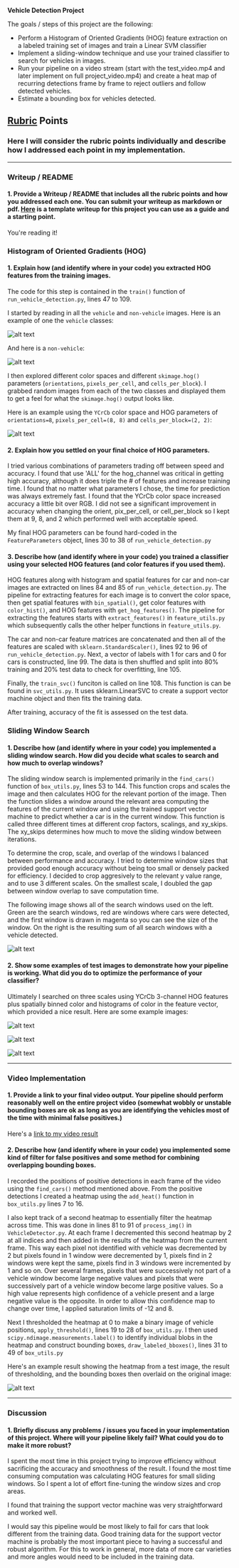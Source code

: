 **Vehicle Detection Project**

The goals / steps of this project are the following:

* Perform a Histogram of Oriented Gradients (HOG) feature extraction on a labeled training set of images and train a Linear SVM classifier
* Implement a sliding-window technique and use your trained classifier to search for vehicles in images.
* Run your pipeline on a video stream (start with the test_video.mp4 and later implement on full project_video.mp4) and create a heat map of recurring detections frame by frame to reject outliers and follow detected vehicles.
* Estimate a bounding box for vehicles detected.

[//]: # (Image References)
[image1]: ./output_images/car.png
[image2]: ./output_images/not_car.png
[image3]: ./output_images/HOG_example.png
[image4]: ./output_images/sliding_windows.png
[image5]: ./output_images/example1.png
[image6]: ./output_images/example2.png
[image7]: ./output_images/example3.png
[image8]: ./output_images/pipeline1.png
[video1]: ./output_images/project_video_out.mp4

## [Rubric](https://review.udacity.com/#!/rubrics/513/view) Points
### Here I will consider the rubric points individually and describe how I addressed each point in my implementation.  

---
### Writeup / README

#### 1. Provide a Writeup / README that includes all the rubric points and how you addressed each one.  You can submit your writeup as markdown or pdf.  [Here](https://github.com/udacity/CarND-Vehicle-Detection/blob/master/writeup_template.md) is a template writeup for this project you can use as a guide and a starting point.  

You're reading it!

### Histogram of Oriented Gradients (HOG)

#### 1. Explain how (and identify where in your code) you extracted HOG features from the training images.

The code for this step is contained in the `train()` function of `run_vehicle_detection.py`, lines 47 to 109.

I started by reading in all the `vehicle` and `non-vehicle` images.  Here is an example of one the `vehicle` classes:

![alt text][image1]

And here is a `non-vehicle`:

![alt text][image2]	

I then explored different color spaces and different `skimage.hog()` parameters (`orientations`, `pixels_per_cell`, and `cells_per_block`).  I grabbed random images from each of the two classes and displayed them to get a feel for what the `skimage.hog()` output looks like.

Here is an example using the `YCrCb` color space and HOG parameters of `orientations=8`, `pixels_per_cell=(8, 8)` and `cells_per_block=(2, 2)`:

![alt text][image3]

#### 2. Explain how you settled on your final choice of HOG parameters.

I tried various combinations of parameters trading off between speed and accuracy. I found that use 'ALL' for the hog_channel was critical in getting high accuracy, although it does triple the # of features and increase training time. I found that no matter what parameters I chose, the time for prediction was always extremely fast. I found that the YCrCb color space increased accuracy a little bit over RGB. I did not see a significant improvement in accuracy when changing the orient, pix_per_cell, or cell_per_block so I kept them at 9, 8, and 2 which performed well with acceptable speed. 

My final HOG parameters can be found hard-coded in the `FeatureParameters` object, lines 30 to 38 of `run_vehicle_detection.py`

#### 3. Describe how (and identify where in your code) you trained a classifier using your selected HOG features (and color features if you used them).

HOG features along with histogram and spatial features for car and non-car images are extracted on lines 84 and 85 of `run_vehicle_detection.py`. The pipeline for extracting features for each image is to convert the color space, then get spatial features with `bin_spatial()`, get color features with `color_hist()`, and HOG features with `get_hog_features()`. The pipeline for extracting the features starts with `extract_features()` in `feature_utils.py` which subsequently calls the other helper functions in `feature_utils.py`. 

The car and non-car feature matrices are concatenated and then all of the features are scaled with `sklearn.StandardScaler()`, lines 92 to 96 of `run_vehicle_detection.py`. Next, a vector of labels with 1 for cars and 0 for cars is constructed, line 99. The data is then shuffled and split into 80% training and 20% test data to check for overfitting, line 105. 

Finally, the `train_svc()` funciton is called on line 108. This function is can be found in `svc_utils.py`. It uses sklearn.LinearSVC to create a support vector machine object and then fits the training data.

After training, accuracy of the fit is assessed on the test data.

### Sliding Window Search

#### 1. Describe how (and identify where in your code) you implemented a sliding window search.  How did you decide what scales to search and how much to overlap windows?

The sliding window search is implemented primarily in the `find_cars()` function of `box_utils.py`, lines 53 to 144. This function crops and scales the image and then calculates HOG for the relevant portion of the image. Then the function slides a window around the relevant area computing the features of the current window and using the trained support vector machine to predict whether a car is in the current window. This function is called three different times at different crop factors, scalings, and xy_skips. The xy_skips determines how much to move the sliding window between iterations. 

To determine the crop, scale, and overlap of the windows I balanced between performance and accuracy. I tried to determine window sizes that provided good enough accuracy without being too small or densely packed for efficiency. I decided to crop aggresively to the relevant y value range, and to use 3 different scales. On the smallest scale, I doubled the gap between window overlap to save computation time. 

The following image shows all of the search windows used on the left. Green are the search windows, red are windows where cars were detected, and the first window is drawn in magenta so you can see the size of the window. On the right is the resulting sum of all search windows with a vehicle detected. 

![alt text][image4]

#### 2. Show some examples of test images to demonstrate how your pipeline is working.  What did you do to optimize the performance of your classifier?

Ultimately I searched on three scales using YCrCb 3-channel HOG features plus spatially binned color and histograms of color in the feature vector, which provided a nice result.  Here are some example images:

![alt text][image5]

![alt text][image6]

![alt text][image7]

---

### Video Implementation

#### 1. Provide a link to your final video output.  Your pipeline should perform reasonably well on the entire project video (somewhat wobbly or unstable bounding boxes are ok as long as you are identifying the vehicles most of the time with minimal false positives.)

Here's a [link to my video result](./output_images/project_video_out.mp4)

#### 2. Describe how (and identify where in your code) you implemented some kind of filter for false positives and some method for combining overlapping bounding boxes.

I recorded the positions of positive detections in each frame of the video using the `find_cars()` method mentioned above. From the positive detections I created a heatmap using the `add_heat()` function in `box_utils.py` lines 7 to 16. 

I also kept track of a second heatmap to essentially filter the heatmap across time. This was done in lines 81 to 91 of `process_img()` in `VehicleDetector.py`. At each frame I decremented this second heatmap by 2 at all indices and then added in the results of the heatmap from the current frame. This way each pixel not identified with vehicle was decremented by 2 but pixels found in 1 window were decremented by 1, pixels find in 2 windows were kept the same, pixels find in 3 windows were incremented by 1 and so on. Over several frames, pixels that were successively not part of a vehicle window become large negative values and pixels that were successively part of a vehicle window become large positive values. So a high value represents high confidence of a vehicle present and a large negative value is the opposite. In order to allow this confidence map to change over time, I applied saturation limits of -12 and 8. 

Next I thresholded the heatmap at 0 to make a binary image of vehicle positions, `apply_threshold()`, lines 19 to 28 of `box_utils.py`.  I then used `scipy.ndimage.measurements.label()` to identify individual blobs in the heatmap and construct bounding boxes, `draw_labeled_bboxes()`, lines 31 to 49 of `box_utils.py`

Here's an example result showing the heatmap from a test image, the result of thresholding, and the bounding boxes then overlaid on the original image:

![alt text][image8]

---

### Discussion

#### 1. Briefly discuss any problems / issues you faced in your implementation of this project.  Where will your pipeline likely fail?  What could you do to make it more robust?

I spent the most time in this project trying to improve efficiency without sacrificing the accuracy and smoothness of the result. I found the most time consuming computation was calculating HOG features for small sliding windows. So I spent a lot of effort fine-tuning the window sizes and crop areas. 

I found that training the support vector machine was very straightforward and worked well. 

I would say this pipeline would be most likely to fail for cars that look different from the training data. Good training data for the support vector machine is probably the most important piece to having a successful and robust algorithm. For this to work in general, more data of more car varieties and more angles would need to be included in the training data. 

